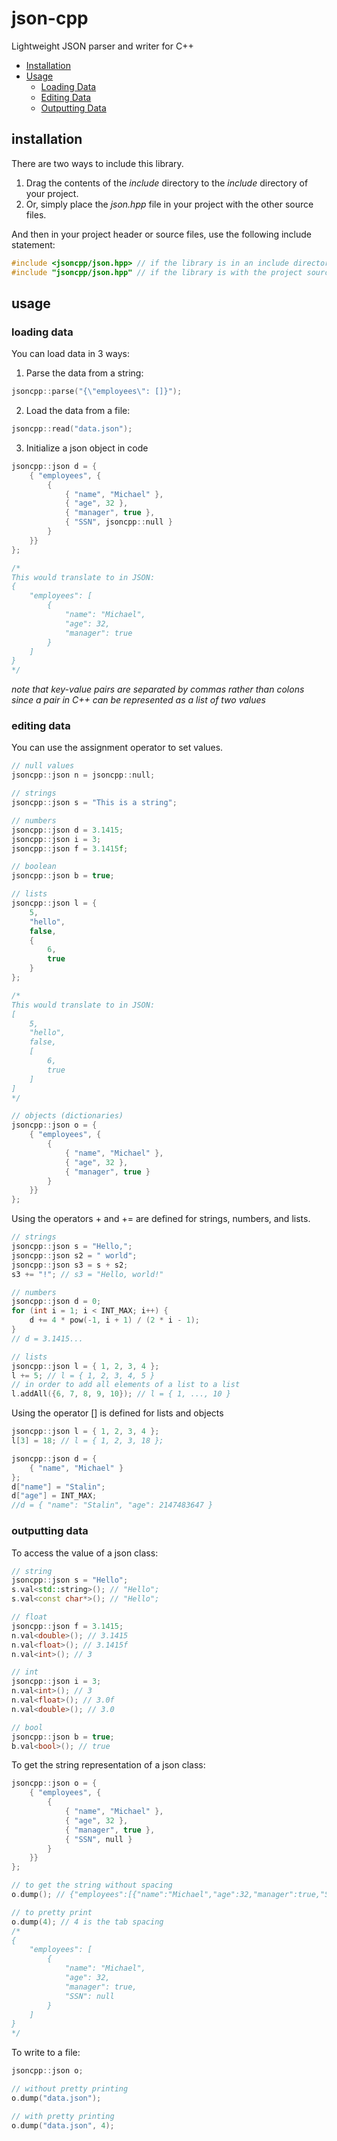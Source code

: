 # json-cpp
Lightweight JSON parser and writer for C++

- [Installation](#installation)
- [Usage](#usage)
	- [Loading Data](#loading-data)
	- [Editing Data](#editing-data)
	- [Outputting Data](#outputting-data)

## installation
There are two ways to include this library.
1) Drag the contents of the *include* directory to the *include* directory of your project.
2) Or, simply place the *json.hpp* file in your project with the other source files.

And then in your project header or source files, use the following include statement:
```cpp
#include <jsoncpp/json.hpp> // if the library is in an include directory
#include "jsoncpp/json.hpp" // if the library is with the project source files
```

## usage
### loading data
You can load data in 3 ways:
1) Parse the data from a string:
```cpp
jsoncpp::parse("{\"employees\": []}");
```
2) Load the data from a file:
```cpp
jsoncpp::read("data.json");
```
3) Initialize a json object in code
```cpp
jsoncpp::json d = {
    { "employees", {
    	{
        	{ "name", "Michael" },
            { "age", 32 },
            { "manager", true },
            { "SSN", jsoncpp::null }
        }
    }}
};

/*
This would translate to in JSON:
{
    "employees": [
    	{
        	"name": "Michael",
            "age": 32,
            "manager": true
        }
    ]
}
*/
```
*note that key-value pairs are separated by commas rather than colons since a pair in C++ can be represented as a list of two values*

### editing data
You can use the assignment operator to set values.
```cpp
// null values
jsoncpp::json n = jsoncpp::null;

// strings
jsoncpp::json s = "This is a string";

// numbers
jsoncpp::json d = 3.1415;
jsoncpp::json i = 3;
jsoncpp::json f = 3.1415f;

// boolean
jsoncpp::json b = true;

// lists
jsoncpp::json l = {
    5,
    "hello",
    false,
    {
    	6,
        true
    }
};

/*
This would translate to in JSON:
[
    5,
    "hello",
    false,
    [
    	6,
        true
    ]
]
*/

// objects (dictionaries)
jsoncpp::json o = {
    { "employees", {
    	{
        	{ "name", "Michael" },
            { "age", 32 },
            { "manager", true }
        }
    }}
};
```

Using the operators + and += are defined for strings, numbers, and lists.
```cpp
// strings
jsoncpp::json s = "Hello,";
jsoncpp::json s2 = " world";
jsoncpp::json s3 = s + s2;
s3 += "!"; // s3 = "Hello, world!"

// numbers
jsoncpp::json d = 0;
for (int i = 1; i < INT_MAX; i++) {
	d += 4 * pow(-1, i + 1) / (2 * i - 1);
}
// d = 3.1415...

// lists
jsoncpp::json l = { 1, 2, 3, 4 };
l += 5; // l = { 1, 2, 3, 4, 5 }
// in order to add all elements of a list to a list
l.addAll({6, 7, 8, 9, 10}); // l = { 1, ..., 10 }
```

Using the operator [] is defined for lists and objects
```cpp
jsoncpp::json l = { 1, 2, 3, 4 };
l[3] = 18; // l = { 1, 2, 3, 18 };

jsoncpp::json d = {
	{ "name", "Michael" }
};
d["name"] = "Stalin";
d["age"] = INT_MAX;
//d = { "name": "Stalin", "age": 2147483647 }
```

### outputting data
To access the value of a json class:
```cpp
// string
jsoncpp::json s = "Hello";
s.val<std::string>(); // "Hello";
s.val<const char*>(); // "Hello";

// float
jsoncpp::json f = 3.1415;
n.val<double>(); // 3.1415
n.val<float>(); // 3.1415f
n.val<int>(); // 3

// int
jsoncpp::json i = 3;
n.val<int>(); // 3
n.val<float>(); // 3.0f
n.val<double>(); // 3.0

// bool
jsoncpp::json b = true;
b.val<bool>(); // true
```

To get the string representation of a json class:
```cpp
jsoncpp::json o = {
    { "employees", {
    	{
            { "name", "Michael" },
            { "age", 32 },
            { "manager", true },
            { "SSN", null }
        }
    }}
};

// to get the string without spacing
o.dump(); // {"employees":[{"name":"Michael","age":32,"manager":true,"SSN":null}]}

// to pretty print
o.dump(4); // 4 is the tab spacing
/*
{
    "employees": [
    	{
        	"name": "Michael",
            "age": 32,
            "manager": true,
            "SSN": null
        }
    ]
}
*/
```

To write to a file:
```cpp
jsoncpp::json o;

// without pretty printing
o.dump("data.json");

// with pretty printing
o.dump("data.json", 4);
```